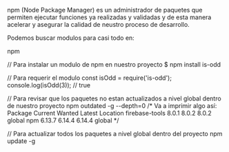npm (Node Package Manager) es un administrador de paquetes que permiten ejecutar funciones ya realizadas y validadas y de esta manera acelerar y asegurar la calidad de neustro proceso de desarrollo.

Podemos buscar modulos para casi todo en:

npm


// Para instalar un modulo de npm en nuestro proyecto
$ npm install is-odd

// Para requerir el modulo
const isOdd = require('is-odd');
console.log(isOdd(3)); // true

// Para revisar que los paquetes no estan actualizados a nivel global dentro de nuestro proyecto
npm outdated -g --depth=0
/* 
Va a imprimir algo así:
Package         Current  Wanted  Latest  Location
firebase-tools    8.0.1   8.0.2   8.0.2  global
npm              6.13.7  6.14.4  6.14.4  global
*/

// Para actualizar todos los paquetes a nivel global dentro del proyecto
npm update -g